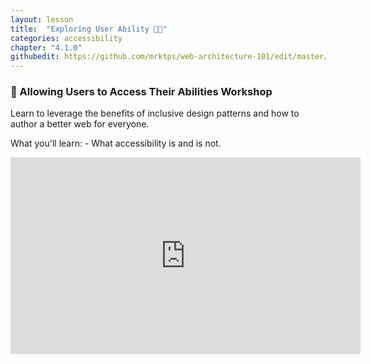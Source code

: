 ```yaml
---
layout: lesson
title:  "Exploring User Ability 💪😃"
categories: accessibility 
chapter: "4.1.0"
githubedit: https://github.com/mrktps/web-architecture-101/edit/master/_unit_4/exploring-user-ability.markdown
---
```


### 📼 Allowing Users to Access Their Abilities&nbsp;Workshop
Learn to leverage the benefits of inclusive design patterns and how to author a better web for everyone.

What you'll learn: - What accessibility is and is not.

<iframe width="560" height="315" src="https://www.youtube.com/embed/JBiB_vUaxlI" frameborder="0" allowfullscreen></iframe>

